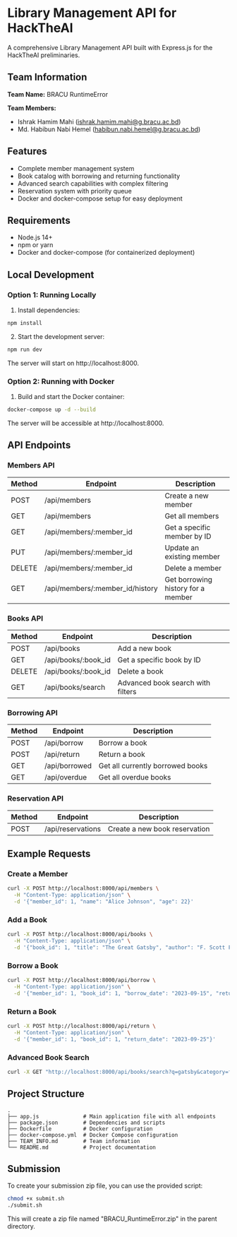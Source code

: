 # Library Management API for HackTheAI

A comprehensive Library Management API built with Express.js for the HackTheAI preliminaries.

## Team Information

**Team Name:** BRACU RuntimeError

**Team Members:**
- Ishrak Hamim Mahi (ishrak.hamim.mahi@g.bracu.ac.bd)
- Md. Habibun Nabi Hemel (habibun.nabi.hemel@g.bracu.ac.bd)

## Features

- Complete member management system
- Book catalog with borrowing and returning functionality
- Advanced search capabilities with complex filtering
- Reservation system with priority queue
- Docker and docker-compose setup for easy deployment

## Requirements

- Node.js 14+
- npm or yarn
- Docker and docker-compose (for containerized deployment)

## Local Development

### Option 1: Running Locally

1. Install dependencies:
```bash
npm install
```

2. Start the development server:
```bash
npm run dev
```

The server will start on http://localhost:8000.

### Option 2: Running with Docker

1. Build and start the Docker container:
```bash
docker-compose up -d --build
```

The server will be accessible at http://localhost:8000.

## API Endpoints

### Members API

| Method | Endpoint | Description |
|--------|----------|-------------|
| POST   | /api/members | Create a new member |
| GET    | /api/members | Get all members |
| GET    | /api/members/:member_id | Get a specific member by ID |
| PUT    | /api/members/:member_id | Update an existing member |
| DELETE | /api/members/:member_id | Delete a member |
| GET    | /api/members/:member_id/history | Get borrowing history for a member |

### Books API

| Method | Endpoint | Description |
|--------|----------|-------------|
| POST   | /api/books | Add a new book |
| GET    | /api/books/:book_id | Get a specific book by ID |
| DELETE | /api/books/:book_id | Delete a book |
| GET    | /api/books/search | Advanced book search with filters |

### Borrowing API

| Method | Endpoint | Description |
|--------|----------|-------------|
| POST   | /api/borrow | Borrow a book |
| POST   | /api/return | Return a book |
| GET    | /api/borrowed | Get all currently borrowed books |
| GET    | /api/overdue | Get all overdue books |

### Reservation API

| Method | Endpoint | Description |
|--------|----------|-------------|
| POST   | /api/reservations | Create a new book reservation |

## Example Requests

### Create a Member

```bash
curl -X POST http://localhost:8000/api/members \
  -H "Content-Type: application/json" \
  -d '{"member_id": 1, "name": "Alice Johnson", "age": 22}'
```

### Add a Book

```bash
curl -X POST http://localhost:8000/api/books \
  -H "Content-Type: application/json" \
  -d '{"book_id": 1, "title": "The Great Gatsby", "author": "F. Scott Fitzgerald", "categories": ["fiction", "classic"], "published_date": "1925-04-10", "rating": 4.5}'
```

### Borrow a Book

```bash
curl -X POST http://localhost:8000/api/borrow \
  -H "Content-Type: application/json" \
  -d '{"member_id": 1, "book_id": 1, "borrow_date": "2023-09-15", "return_date": "2023-09-29"}'
```

### Return a Book

```bash
curl -X POST http://localhost:8000/api/return \
  -H "Content-Type: application/json" \
  -d '{"member_id": 1, "book_id": 1, "return_date": "2023-09-25"}'
```

### Advanced Book Search

```bash
curl -X GET "http://localhost:8000/api/books/search?q=gatsby&category=fiction&min_rating=4&sort_by=rating&sort_order=desc&page=1&limit=10&include_analytics=true"
```

## Project Structure

```
.
├── app.js              # Main application file with all endpoints
├── package.json        # Dependencies and scripts
├── Dockerfile          # Docker configuration
├── docker-compose.yml  # Docker Compose configuration
├── TEAM_INFO.md        # Team information
└── README.md           # Project documentation
```

## Submission

To create your submission zip file, you can use the provided script:

```bash
chmod +x submit.sh
./submit.sh
```

This will create a zip file named "BRACU_RuntimeError.zip" in the parent directory.
